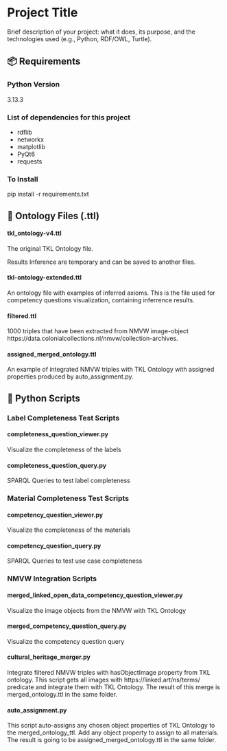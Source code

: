 # Project Title

Brief description of your project: what it does, its purpose, and the technologies used (e.g., Python, RDF/OWL, Turtle).

## 📦 Requirements
### Python Version
3.13.3
### List of dependencies for this project
<ul>
<li>rdflib</li>
<li>networkx</li>
<li>matplotlib</li>
<li>PyQt6</li>
<li>requests</li>
</ul>

### To Install
pip install -r requirements.txt

## 🧠 Ontology Files (.ttl)
#### tkl_ontology-v4.ttl
<p>The original TKL Ontology file.</p>
<p>Results Inference are temporary and can be saved to another files.</p>

#### tkl-ontology-extended.ttl
<p>An ontology file with examples of inferred axioms. This is the file used for competency questions visualization, containing inferrence results.</p>

#### filtered.ttl
<p>1000 triples that have been extracted from NMVW image-object https://data.colonialcollections.nl/nmvw/collection-archives.</p>

#### assigned_merged_ontology.ttl
<p>An example of integrated NMVW triples with TKL Ontology with assigned properties produced by auto_assignment.py.</p>

## 🐍 Python Scripts
### Label Completeness Test Scripts
#### completeness_question_viewer.py
<p>Visualize the completeness of the labels</p>

#### completeness_question_query.py
<p>SPARQL Queries to test label completeness</p>

### Material Completeness Test Scripts
#### competency_question_viewer.py
<p>Visualize the completeness of the materials</p>

#### competency_question_query.py
<p>SPARQL Queries to test use case completeness</p>

### NMVW Integration Scripts
#### merged_linked_open_data_competency_question_viewer.py

<p>Visualize the image objects from the NMVW with TKL Ontology</p>

#### merged_competency_question_query.py
<p>Visualize the competency question query</p>

#### cultural_heritage_merger.py
<p>Integrate filtered NMVW triples with hasObjectImage property from TKL ontology.
This script gets all images with https://linked.art/ns/terms/ predicate and integrate them with TKL Ontology.
The result of this merge is merged_ontology.ttl in the same folder.<p>

#### auto_assignment.py
<p>This script auto-assigns any chosen object properties of TKL Ontology to the merged_ontology_ttl.
Add any object property to assign to all materials.
The result is going to be assigned_merged_ontology.ttl in the same folder.<p>
